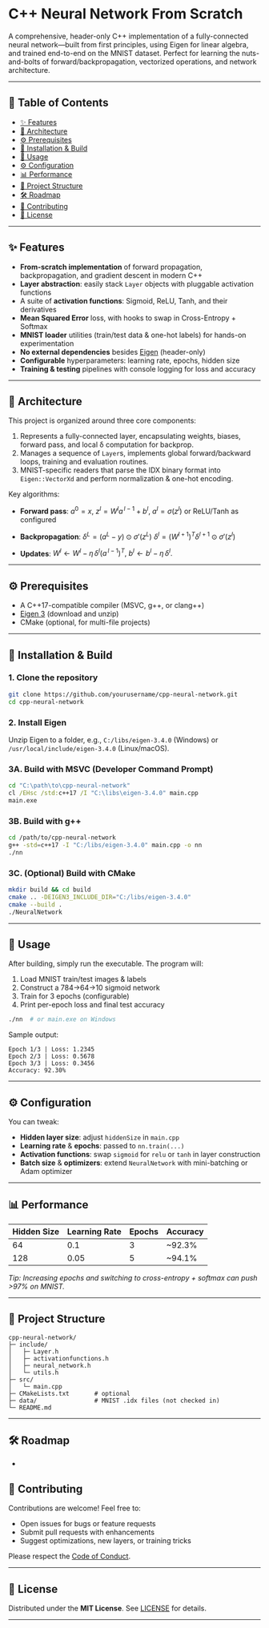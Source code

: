 # C++ Neural Network From Scratch

&#x20;

A comprehensive, header-only C++ implementation of a fully-connected neural network—built from first principles, using Eigen for linear algebra, and trained end-to-end on the MNIST dataset. Perfect for learning the nuts-and-bolts of forward/backpropagation, vectorized operations, and network architecture.

---

## 🚀 Table of Contents

* [✨ Features](#✨-features)
* [📐 Architecture](#📐-architecture)
* [⚙️ Prerequisites](#⚙️-prerequisites)
* [🔧 Installation & Build](#🔧-installation--build)
* [🎯 Usage](#🎯-usage)
* [⚙️ Configuration](#⚙️-configuration)
* [📊 Performance](#📊-performance)
* [📁 Project Structure](#📁-project-structure)
* [🛠️ Roadmap](#🛠️-roadmap)
* [🤝 Contributing](#🤝-contributing)
* [📄 License](#📄-license)

---

## ✨ Features

* **From-scratch implementation** of forward propagation, backpropagation, and gradient descent in modern C++
* **Layer abstraction**: easily stack `Layer` objects with pluggable activation functions
* A suite of **activation functions**: Sigmoid, ReLU, Tanh, and their derivatives
* **Mean Squared Error** loss, with hooks to swap in Cross-Entropy + Softmax
* **MNIST loader** utilities (train/test data & one-hot labels) for hands-on experimentation
* **No external dependencies** besides [Eigen](https://eigen.tuxfamily.org) (header-only)
* **Configurable** hyperparameters: learning rate, epochs, hidden size
* **Training & testing** pipelines with console logging for loss and accuracy

---

## 📐 Architecture

This project is organized around three core components:

1.  Represents a fully-connected layer, encapsulating weights, biases, forward pass, and local δ computation for backprop.
2.  Manages a sequence of `Layer`s, implements global forward/backward loops, training and evaluation routines.
3.  MNIST-specific readers that parse the IDX binary format into `Eigen::VectorXd` and perform normalization & one-hot encoding.

Key algorithms:

* **Forward pass**: $a^0 = x,$
  $z^l = W^l a^{\,l-1} + b^l,$
  $a^l = \sigma(z^l)$ or ReLU/Tanh as configured

* **Backpropagation**: $\delta^L = (a^L - y) \odot \sigma'(z^L)$
  $\delta^l = (W^{l+1})^T \delta^{l+1} \odot \sigma'(z^l)$

* **Updates**: $W^l \gets W^l - \eta\, \delta^l (a^{\,l-1})^T,$
  $b^l \gets b^l - \eta\, \delta^l.$

---

## ⚙️ Prerequisites

* A C++17-compatible compiler (MSVC, g++, or clang++)
* [Eigen 3](https://gitlab.com/libeigen/eigen) (download and unzip)
* CMake (optional, for multi-file projects)

---

## 🔧 Installation & Build

### 1. Clone the repository

```bash
git clone https://github.com/yourusername/cpp-neural-network.git
cd cpp-neural-network
```

### 2. Install Eigen

Unzip Eigen to a folder, e.g., `C:/libs/eigen-3.4.0` (Windows) or `/usr/local/include/eigen-3.4.0` (Linux/macOS).

### 3A. Build with MSVC (Developer Command Prompt)

```bat
cd "C:\path\to\cpp-neural-network"
cl /EHsc /std:c++17 /I "C:\libs\eigen-3.4.0" main.cpp
main.exe
```

### 3B. Build with g++

```bash
cd /path/to/cpp-neural-network
g++ -std=c++17 -I "C:/libs/eigen-3.4.0" main.cpp -o nn
./nn
```

### 3C. (Optional) Build with CMake

```bash
mkdir build && cd build
cmake .. -DEIGEN3_INCLUDE_DIR="C:/libs/eigen-3.4.0"
cmake --build .
./NeuralNetwork
```

---

## 🎯 Usage

After building, simply run the executable. The program will:

1. Load MNIST train/test images & labels
2. Construct a 784→64→10 sigmoid network
3. Train for 3 epochs (configurable)
4. Print per-epoch loss and final test accuracy

```bash
./nn  # or main.exe on Windows
```

Sample output:

```
Epoch 1/3 | Loss: 1.2345
Epoch 2/3 | Loss: 0.5678
Epoch 3/3 | Loss: 0.3456
Accuracy: 92.30%
```

---

## ⚙️ Configuration

You can tweak:

* **Hidden layer size**: adjust `hiddenSize` in `main.cpp`
* **Learning rate** & **epochs**: passed to `nn.train(...)`
* **Activation functions**: swap `sigmoid` for `relu` or `tanh` in layer construction
* **Batch size** & **optimizers**: extend `NeuralNetwork` with mini-batching or Adam optimizer

---

## 📊 Performance

| Hidden Size | Learning Rate | Epochs | Accuracy |
| ----------- | ------------- | ------ | -------- |
| 64          | 0.1           | 3      | \~92.3%  |
| 128         | 0.05          | 5      | \~94.1%  |

*Tip: Increasing epochs and switching to cross-entropy + softmax can push >97% on MNIST.*

---

## 📁 Project Structure

```
cpp-neural-network/
├─ include/
│   ├─ Layer.h
│   ├─ activationfunctions.h
│   ├─ neural_network.h
│   └─ utils.h
├─ src/
│   └─ main.cpp
├─ CMakeLists.txt       # optional
├─ data/                # MNIST .idx files (not checked in)
└─ README.md
```

---

## 🛠️ Roadmap

*

## 🤝 Contributing

Contributions are welcome! Feel free to:

* Open issues for bugs or feature requests
* Submit pull requests with enhancements
* Suggest optimizations, new layers, or training tricks

Please respect the [Code of Conduct](CODE_OF_CONDUCT.md).

---

## 📄 License

Distributed under the **MIT License**. See [LICENSE](LICENSE) for details.

---

